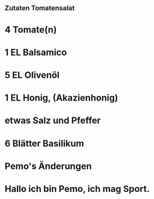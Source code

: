 ## Zutaten Tomatensalat

# 4 Tomate(n)
# 1 EL	Balsamico
# 5 EL	Olivenöl
# 1 EL	Honig, (Akazienhonig)
# etwas Salz und Pfeffer
# 6 Blätter Basilikum 


# Pemo's Änderungen
# Hallo ich bin Pemo, ich mag Sport.

